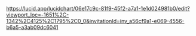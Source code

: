 https://lucid.app/lucidchart/06e17c9c-81f9-45f2-a7a1-1e1d024981b0/edit?viewport_loc=-1651%2C-1342%2C4125%2C1795%2C0_0&invitationId=inv_a56cf9a1-e069-4556-b6a5-a3ab09dc6041
